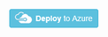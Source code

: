 <a href="https://portal.azure.com/#create/Microsoft.Template/uri/https%3A%2F%2Fraw.githubusercontent.com%2Fkramit%2FAZ103-Notes%2Fmaster%2Ftemplates%2Fpolicytest%2Fazuredeploy.json" target="_blank">
    <img src="https://raw.githubusercontent.com/Azure/azure-quickstart-templates/master/1-CONTRIBUTION-GUIDE/images/deploytoazure.png"/>
</a>